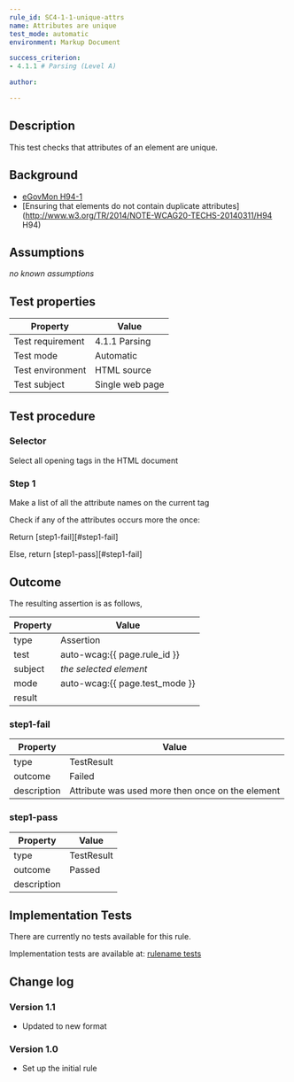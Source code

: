 ```yaml
---
rule_id: SC4-1-1-unique-attrs
name: Attributes are unique
test_mode: automatic
environment: Markup Document

success_criterion:
- 4.1.1 # Parsing (Level A)

author:

---
```


## Description

This test checks that attributes of an element are unique.

## Background

- [eGovMon H94-1](http://wiki.egovmon.no/wiki/SC4.1.1#ID:_H94-1)
- [Ensuring that elements do not contain duplicate attributes](http://www.w3.org/TR/2014/NOTE-WCAG20-TECHS-20140311/H94 H94)

## Assumptions

*no known assumptions*

## Test properties

| Property         | Value
|------------------|----
| Test requirement | 4.1.1 Parsing
| Test mode        | Automatic
| Test environment | HTML source
| Test subject     | Single web page

## Test procedure

### Selector

Select all opening tags in the HTML document

### Step 1

Make a list of all the attribute names on the current tag

Check if any of the attributes occurs more the once:

Return [step1-fail][#step1-fail]

Else, return [step1-pass][#step1-fail]

## Outcome

The resulting assertion is as follows,

| Property | Value
|----------|----------
| type     | Assertion
| test     | auto-wcag:{{ page.rule_id }}
| subject  | *the selected element*
| mode     | auto-wcag:{{ page.test_mode }}
| result   | <One TestResult from below>

### step1-fail

| Property    | Value
|-------------|----------
| type        | TestResult
| outcome     | Failed
| description | Attribute <attribute-name> was used more then once on the element <pointer>

### step1-pass

| Property    | Value
|-------------|----------
| type        | TestResult
| outcome     | Passed
| description |

## Implementation Tests

There are currently no tests available for this rule.

Implementation tests are available at: [rulename tests](rule-id.test.md)

## Change log

### Version 1.1

- Updated to new format

### Version 1.0

- Set up the initial rule
